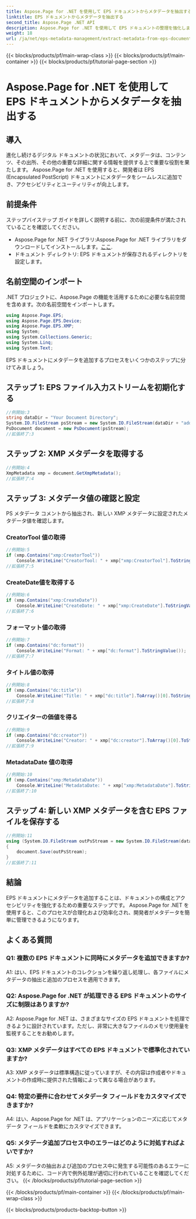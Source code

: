 ```yaml
---
title: Aspose.Page for .NET を使用して EPS ドキュメントからメタデータを抽出する
linktitle: EPS ドキュメントからメタデータを抽出する
second_title: Aspose.Page .NET API
description: Aspose.Page for .NET を使用して EPS ドキュメントの整理を強化します。メタデータを簡単に追加して、アクセシビリティと情報検索を向上させます。
weight: 18
url: /ja/net/eps-metadata-management/extract-metadata-from-eps-document/
---
```


{{< blocks/products/pf/main-wrap-class >}}
{{< blocks/products/pf/main-container >}}
{{< blocks/products/pf/tutorial-page-section >}}

# Aspose.Page for .NET を使用して EPS ドキュメントからメタデータを抽出する

## 導入

進化し続けるデジタル ドキュメントの状況において、メタデータは、コンテンツ、その出所、その他の重要な詳細に関する情報を提供する上で重要な役割を果たします。 Aspose.Page for .NET を使用すると、開発者は EPS (Encapsulated PostScript) ドキュメントにメタデータをシームレスに追加でき、アクセシビリティとユーティリティが向上します。

## 前提条件

ステップバイステップ ガイドを詳しく説明する前に、次の前提条件が満たされていることを確認してください。

-  Aspose.Page for .NET ライブラリ:Aspose.Page for .NET ライブラリをダウンロードしてインストールします。[ここ](https://releases.aspose.com/page/net/).
- ドキュメント ディレクトリ: EPS ドキュメントが保存されるディレクトリを設定します。

## 名前空間のインポート

.NET プロジェクトに、Aspose.Page の機能を活用するために必要な名前空間を含めます。次の名前空間をインポートします。

```csharp
using Aspose.Page.EPS;
using Aspose.Page.EPS.Device;
using Aspose.Page.EPS.XMP;
using System;
using System.Collections.Generic;
using System.Linq;
using System.Text;
```

EPS ドキュメントにメタデータを追加するプロセスをいくつかのステップに分けてみましょう。

## ステップ 1: EPS ファイル入力ストリームを初期化する

```csharp
//例開始:3
string dataDir = "Your Document Directory";
System.IO.FileStream psStream = new System.IO.FileStream(dataDir + "add_input.eps", System.IO.FileMode.Open, System.IO.FileAccess.Read);
PsDocument document = new PsDocument(psStream);
//拡張終了:3
```

## ステップ 2: XMP メタデータを取得する

```csharp
//例開始:4
XmpMetadata xmp = document.GetXmpMetadata();
//拡張終了:4
```

## ステップ 3: メタデータ値の確認と設定

PS メタデータ コメントから抽出され、新しい XMP メタデータに設定されたメタデータ値を確認します。

### CreatorTool 値の取得

```csharp
//例開始:5
if (xmp.Contains("xmp:CreatorTool"))
    Console.WriteLine("CreatorTool: " + xmp["xmp:CreatorTool"].ToStringValue());
//拡張終了:5
```

### CreateDate値を取得する

```csharp
//例開始:6
if (xmp.Contains("xmp:CreateDate"))
    Console.WriteLine("CreateDate: " + xmp["xmp:CreateDate"].ToStringValue());
//拡張終了:6
```

### フォーマット値の取得

```csharp
//例開始:7
if (xmp.Contains("dc:format"))
    Console.WriteLine("Format: " + xmp["dc:format"].ToStringValue());
//拡張終了:7
```

### タイトル値の取得

```csharp
//例開始:8
if (xmp.Contains("dc:title"))
    Console.WriteLine("Title: " + xmp["dc:title"].ToArray()[0].ToStringValue());
//拡張終了:8
```

### クリエイターの価値を得る

```csharp
//例開始:9
if (xmp.Contains("dc:creator"))
    Console.WriteLine("Creator: " + xmp["dc:creator"].ToArray()[0].ToStringValue());
//拡張終了:9
```

### MetadataDate 値の取得

```csharp
//例開始:10
if (xmp.Contains("xmp:MetadataDate"))
    Console.WriteLine("MetadataDate: " + xmp["xmp:MetadataDate"].ToStringValue());
//拡張終了:10
```

## ステップ 4: 新しい XMP メタデータを含む EPS ファイルを保存する

```csharp
//例開始:11
using (System.IO.FileStream outPsStream = new System.IO.FileStream(dataDir + "add_output.eps", System.IO.FileMode.Create, System.IO.FileAccess.Write))
{
    document.Save(outPsStream);
}
//拡張終了:11
```

## 結論

EPS ドキュメントにメタデータを追加することは、ドキュメントの構成とアクセシビリティを強化するための重要なステップです。 Aspose.Page for .NET を使用すると、このプロセスが合理化および効率化され、開発者がメタデータを簡単に管理できるようになります。

## よくある質問

### Q1: 複数の EPS ドキュメントに同時にメタデータを追加できますか?

A1: はい、EPS ドキュメントのコレクションを繰り返し処理し、各ファイルにメタデータの抽出と追加のプロセスを適用できます。

### Q2: Aspose.Page for .NET が処理できる EPS ドキュメントのサイズに制限はありますか?

A2: Aspose.Page for .NET は、さまざまなサイズの EPS ドキュメントを処理できるように設計されています。ただし、非常に大きなファイルのメモリ使用量を監視することをお勧めします。

### Q3: XMP メタデータはすべての EPS ドキュメントで標準化されていますか?

A3: XMP メタデータは標準構造に従っていますが、その内容は作成者やドキュメントの作成時に提供された情報によって異なる場合があります。

### Q4: 特定の要件に合わせてメタデータ フィールドをカスタマイズできますか?

A4: はい、Aspose.Page for .NET は、アプリケーションのニーズに応じてメタデータ フィールドを柔軟にカスタマイズできます。

### Q5: メタデータ追加プロセス中のエラーはどのように対処すればよいですか?

A5: メタデータの抽出および追加のプロセス中に発生する可能性のあるエラーに対処するために、コード内で例外処理が適切に行われていることを確認してください。
{{< /blocks/products/pf/tutorial-page-section >}}

{{< /blocks/products/pf/main-container >}}
{{< /blocks/products/pf/main-wrap-class >}}

{{< blocks/products/products-backtop-button >}}
